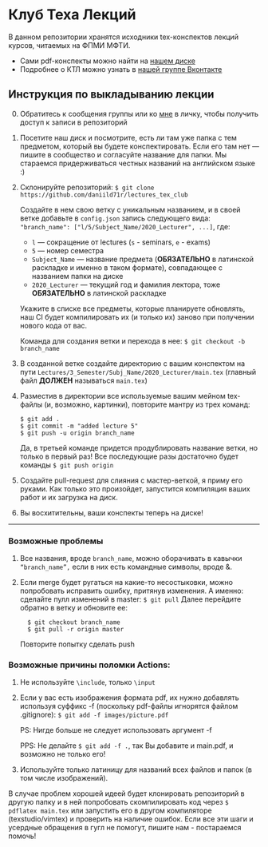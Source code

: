 # Клуб Теха Лекций

В данном репозитории хранятся исходники tex-конспектов лекций курсов, читаемых на ФПМИ МФТИ.  
- Сами pdf-конспекты можно найти на [нашем диске](https://disk.yandex.ru/d/IDUn8-HtGvIBYA)
- Подробнее о КТЛ можно узнать в [нашей группе Вконтакте](https://vk.com/mipt_ltc)

## Инструкция по выкладыванию лекции 

0. Обратитесь к сообщения группы или ко [мне](https://vk.com/ax_equals_b) в личку, чтобы получить доступ к записи в репозиторий

1. Посетите наш диск и посмотрите, есть ли там уже папка с тем предметом, который вы будете конспектировать. Если его там нет — пишите в сообщество и согласуйте название для папки. Мы стараемся придерживаться честных названий на английском языке :)

2. Склонируйте репозиторий: ```$ git clone https://github.com/daniild71r/lectures_tex_club```
   
   Создайте в нем свою ветку с уникальным названием, и в своей ветке добавьте в `config.json` запись следующего вида: ```"branch_name": ["l/5/Subject_Name/2020_Lecturer", ...]```, где: 
   - `l` — сокращение от lectures (`s` - seminars, `e` - exams)
   - `5` — номер семестра   
   - `Subject_Name` — название предмета (**ОБЯЗАТЕЛЬНО** в латинской раскладке и именно в таком формате), совпадающее с названием папки на диске
   - `2020_Lecturer` — текущий год и фамилия лектора, тоже **ОБЯЗАТЕЛЬНО** в латинской раскладке  

   Укажите в списке все предметы, которые планируете обновлять, наш CI будет компилировать их (и только их) заново при получении нового кода от вас.
   
   Команда для создания ветки и перехода в нее: ```$ git checkout -b branch_name```

3. В созданной ветке создайте директорию с вашим конспектом на пути `Lectures/3_Semester/Subj_Name/2020_Lecturer/main.tex` (главный файл **ДОЛЖЕН** называться `main.tex`)

4. Разместив в директории все используемые вашим мейном tex-файлы (и, возможно, картинки), повторите мантру из трех команд:
   ```
   $ git add .
   $ git commit -m "added lecture 5"
   $ git push -u origin branch_name
   ```
   Да, в третьей команде придется продублировать название ветки, но только в первый раз! Все последующие разы достаточно будет команды `$ git push origin`

5. Создайте pull-request для слияния с мастер-веткой, я приму его руками. Как только это произойдет, запустится компиляция ваших работ и их загрузка на диск.

6. Вы восхитительны, ваши конспекты теперь на диске!

---

### Возможные проблемы

1. Все названия, вроде `branch_name`,  можно оборачивать в кавычки `“branch_name”,` если в них есть командные символы, вроде &.

2. Если merge будет ругаться на какие-то несостыковки, можно попробовать исправить ошибку, притянув изменения. А именно: сделайте пулл изменений в master:
   ```$ git pull``` 
   Далее перейдите обратно в ветку и обновите ее:  
   ```
     $ git checkout branch_name
     $ git pull -r origin master
   ```
   Повторите попытку сделать push


 ### Возможные причины поломки Actions:

 1. Не используйте `\include`, только `\input`
 
 2. Если у вас есть изображения формата pdf, их нужно добавлять используя суффикс -f (поскольку pdf-файлы игнорятся файлом .gitignore):
    `$ git add -f images/picture.pdf`
    
    PS: Нигде больше не следует использовать аргумент -f
    
    PPS: Не делайте `$ git add -f .`, так Вы добавите и main.pdf, и возможно не только его!
    
 3. Используйте только латиницу для названий всех файлов и папок (в том числе изображений).

В случае проблем хорошей идеей будет клонировать репозиторий в другую папку и в ней попробовать скомпилировать код через `$ pdflatex main.tex` или запустить его в другом компиляторе (texstudio/vimtex) и проверить на наличие ошибок. Если все эти шаги и усердные обращения в гугл не помогут, пишите нам - постараемся помочь!
